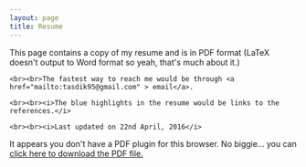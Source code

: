 ```yaml
---
layout: page
title: Resume
---
```


<p class="message">
    This page contains a copy of my resume and is in PDF format (LaTeX doesn't output to Word format so yeah, that's much about it.)

    <br><br>The fastest way to reach me would be through <a href="mailto:tasdik95@gmail.com" > email</a>. 

    <br><br><i>The blue highlights in the resume would be links to the references.</i>

    <br><br><i>Last updated on 22nd April, 2016</i>
</p>

<object data="http://tasdikrahman.me/resume/tasdik_rahman_cv_2016.pdf" type="application/pdf" width="100%" height="1000px">
 
   <p>It appears you don't have a PDF plugin for this browser.
     No biggie... you can <a href="http://tasdikrahman.me/resume/tasdik_rahman_cv_2016.pdf">click here to
   download the PDF file.</a>
   </p>
         
</object>